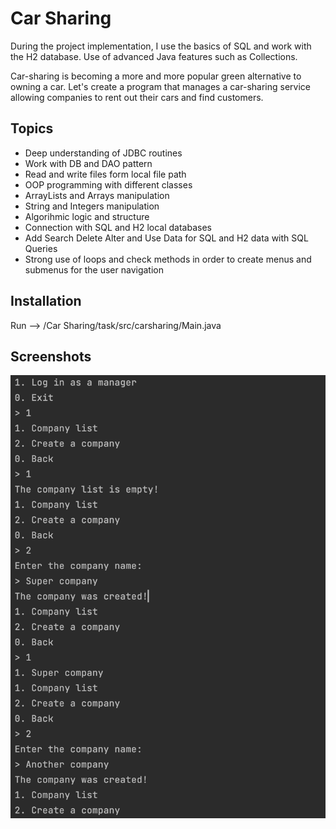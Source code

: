 # Car Sharing

During the project implementation, I use the basics of SQL and work with the H2 database. Use of advanced Java features such as Collections.

Car-sharing is becoming a more and more popular green alternative to owning a car. Let's create a program that manages a car-sharing service allowing companies to rent out their cars and find customers.



## Topics
 - Deep understanding of JDBC routines
 - Work with DB and DAO pattern
 - Read and write files form local file path
 - OOP programming with different classes
 - ArrayLists and Arrays manipulation
 - String and Integers manipulation
 - Algorihmic logic and structure 
 - Connection with SQL and H2 local databases
 - Add Search Delete Alter and Use Data for SQL and H2 data with SQL Queries
 - Strong use of loops and check methods in order to create menus and submenus for the user navigation
  

 
  


## Installation

Run -->
/Car Sharing/task/src/carsharing/Main.java
    
## Screenshots

![App Screenshot](screenshots/initial-frame.png)
